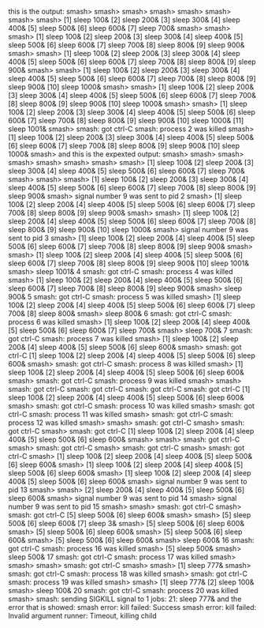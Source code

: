 this is the output: smash> smash> smash> smash> smash> smash> smash> smash> [1] sleep 100&
[2] sleep 200&
[3] sleep 300&
[4] sleep 400&
[5] sleep 500&
[6] sleep 600&
[7] sleep 700&
smash> smash> smash> [1] sleep 100&
[2] sleep 200&
[3] sleep 300&
[4] sleep 400&
[5] sleep 500&
[6] sleep 600&
[7] sleep 700&
[8] sleep 800&
[9] sleep 900&
smash> smash> [1] sleep 100&
[2] sleep 200&
[3] sleep 300&
[4] sleep 400&
[5] sleep 500&
[6] sleep 600&
[7] sleep 700&
[8] sleep 800&
[9] sleep 900&
smash> smash> [1] sleep 100&
[2] sleep 200&
[3] sleep 300&
[4] sleep 400&
[5] sleep 500&
[6] sleep 600&
[7] sleep 700&
[8] sleep 800&
[9] sleep 900&
[10] sleep 1000&
smash> smash> [1] sleep 100&
[2] sleep 200&
[3] sleep 300&
[4] sleep 400&
[5] sleep 500&
[6] sleep 600&
[7] sleep 700&
[8] sleep 800&
[9] sleep 900&
[10] sleep 1000&
smash> smash> [1] sleep 100&
[2] sleep 200&
[3] sleep 300&
[4] sleep 400&
[5] sleep 500&
[6] sleep 600&
[7] sleep 700&
[8] sleep 800&
[9] sleep 900&
[10] sleep 1000&
[11] sleep 1001&
smash> smash: got ctrl-C
smash: process 2 was killed
smash> [1] sleep 100&
[2] sleep 200&
[3] sleep 300&
[4] sleep 400&
[5] sleep 500&
[6] sleep 600&
[7] sleep 700&
[8] sleep 800&
[9] sleep 900&
[10] sleep 1000&
smash> 
and this is the expexted output:
smash> smash> smash> smash> smash> smash> smash> smash> [1] sleep 100&
[2] sleep 200&
[3] sleep 300&
[4] sleep 400&
[5] sleep 500&
[6] sleep 600&
[7] sleep 700&
smash> smash> smash> [1] sleep 100&
[2] sleep 200&
[3] sleep 300&
[4] sleep 400&
[5] sleep 500&
[6] sleep 600&
[7] sleep 700&
[8] sleep 800&
[9] sleep 900&
smash> signal number 9 was sent to pid 2
smash> [1] sleep 100&
[2] sleep 200&
[4] sleep 400&
[5] sleep 500&
[6] sleep 600&
[7] sleep 700&
[8] sleep 800&
[9] sleep 900&
smash> smash> [1] sleep 100&
[2] sleep 200&
[4] sleep 400&
[5] sleep 500&
[6] sleep 600&
[7] sleep 700&
[8] sleep 800&
[9] sleep 900&
[10] sleep 1000&
smash> signal number 9 was sent to pid 3
smash> [1] sleep 100&
[2] sleep 200&
[4] sleep 400&
[5] sleep 500&
[6] sleep 600&
[7] sleep 700&
[8] sleep 800&
[9] sleep 900&
smash> smash> [1] sleep 100&
[2] sleep 200&
[4] sleep 400&
[5] sleep 500&
[6] sleep 600&
[7] sleep 700&
[8] sleep 800&
[9] sleep 900&
[10] sleep 1001&
smash> sleep 1001& 4
smash: got ctrl-C
smash: process 4 was killed
smash> [1] sleep 100&
[2] sleep 200&
[4] sleep 400&
[5] sleep 500&
[6] sleep 600&
[7] sleep 700&
[8] sleep 800&
[9] sleep 900&
smash> sleep 900& 5
smash: got ctrl-C
smash: process 5 was killed
smash> [1] sleep 100&
[2] sleep 200&
[4] sleep 400&
[5] sleep 500&
[6] sleep 600&
[7] sleep 700&
[8] sleep 800&
smash> sleep 800& 6
smash: got ctrl-C
smash: process 6 was killed
smash> [1] sleep 100&
[2] sleep 200&
[4] sleep 400&
[5] sleep 500&
[6] sleep 600&
[7] sleep 700&
smash> sleep 700& 7
smash: got ctrl-C
smash: process 7 was killed
smash> [1] sleep 100&
[2] sleep 200&
[4] sleep 400&
[5] sleep 500&
[6] sleep 600&
smash> smash: got ctrl-C
[1] sleep 100&
[2] sleep 200&
[4] sleep 400&
[5] sleep 500&
[6] sleep 600&
smash> smash: got ctrl-C
smash: process 8 was killed
smash> [1] sleep 100&
[2] sleep 200&
[4] sleep 400&
[5] sleep 500&
[6] sleep 600&
smash> smash: got ctrl-C
smash: process 9 was killed
smash> smash> smash: got ctrl-C
smash: got ctrl-C
smash: got ctrl-C
smash: got ctrl-C
[1] sleep 100&
[2] sleep 200&
[4] sleep 400&
[5] sleep 500&
[6] sleep 600&
smash> smash: got ctrl-C
smash: process 10 was killed
smash> smash: got ctrl-C
smash: process 11 was killed
smash> smash: got ctrl-C
smash: process 12 was killed
smash> smash> smash: got ctrl-C
smash> smash: got ctrl-C
smash> smash: got ctrl-C
[1] sleep 100&
[2] sleep 200&
[4] sleep 400&
[5] sleep 500&
[6] sleep 600&
smash> smash> smash: got ctrl-C
smash> smash: got ctrl-C
smash> smash: got ctrl-C
smash> smash: got ctrl-C
smash> [1] sleep 100&
[2] sleep 200&
[4] sleep 400&
[5] sleep 500&
[6] sleep 600&
smash> [1] sleep 100&
[2] sleep 200&
[4] sleep 400&
[5] sleep 500&
[6] sleep 600&
smash> [1] sleep 100&
[2] sleep 200&
[4] sleep 400&
[5] sleep 500&
[6] sleep 600&
smash> signal number 9 was sent to pid 13
smash> smash> [2] sleep 200&
[4] sleep 400&
[5] sleep 500&
[6] sleep 600&
smash> signal number 9 was sent to pid 14
smash> signal number 9 was sent to pid 15
smash> smash> smash: got ctrl-C
smash> smash: got ctrl-C
[5] sleep 500&
[6] sleep 600&
smash> smash> [5] sleep 500&
[6] sleep 600&
[7] sleep 3&
smash> [5] sleep 500&
[6] sleep 600&
smash> [5] sleep 500&
[6] sleep 600&
smash> [5] sleep 500&
[6] sleep 600&
smash> [5] sleep 500&
[6] sleep 600&
smash> sleep 600& 16
smash: got ctrl-C
smash: process 16 was killed
smash> [5] sleep 500&
smash> sleep 500& 17
smash: got ctrl-C
smash: process 17 was killed
smash> smash> smash> smash: got ctrl-C
smash> smash> [1] sleep 777&
smash> smash: got ctrl-C
smash: process 18 was killed
smash> smash: got ctrl-C
smash: process 19 was killed
smash> smash> [1] sleep 777&
[2] sleep 100&
smash> sleep 100& 20
smash: got ctrl-C
smash: process 20 was killed
smash> smash: sending SIGKILL signal to 1 jobs:
21: sleep 777&
and the error that is showed:
smash error: kill failed: Success
smash error: kill failed: Invalid argument
runner: Timeout, killing child

